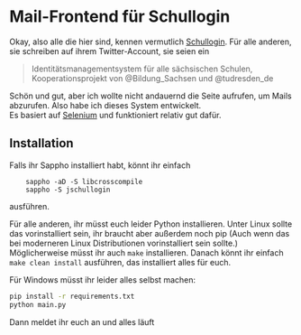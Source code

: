 # Mail-Frontend für Schullogin

Okay, also alle die hier sind, kennen vermutlich [Schullogin](https://schullogin.de). Für alle anderen, sie schreiben auf ihrem Twitter-Account, sie seien ein  
> Identitätsmanagementsystem für alle sächsischen Schulen, Kooperationsprojekt von @Bildung_Sachsen und @tudresden_de

Schön und gut, aber ich wollte nicht andauernd die Seite aufrufen, um Mails abzurufen. Also habe ich dieses System entwickelt.  
Es basiert auf [Selenium](https://selenium.dev) und funktioniert relativ gut dafür. 

## Installation

Falls ihr Sappho installiert habt, könnt ihr einfach 
```
    sappho -aD -S libcrosscompile
    sappho -S jschullogin
```
ausführen. 

Für alle anderen, ihr müsst euch leider Python installieren.
Unter Linux sollte das vorinstalliert sein, ihr braucht aber außerdem noch pip (Auch wenn das bei moderneren Linux Distributionen vorinstalliert sein sollte.)  
Möglicherweise müsst ihr auch `make` installieren. Danach könnt ihr einfach `make clean install` ausführen, das installiert alles für euch.

Für Windows müsst ihr leider alles selbst machen:

```cmd
pip install -r requirements.txt
python main.py
```

Dann meldet ihr euch an und alles läuft